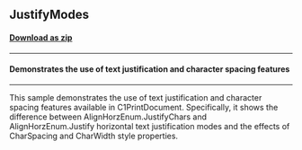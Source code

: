 ## JustifyModes
#### [Download as zip](https://grapecity.github.io/DownGit/#/home?url=https://github.com/GrapeCity/ComponentOne-WinForms-Samples/tree/master/NetFramework\PrintDocument\CS\JustifyModes)
____
#### Demonstrates the use of text justification and character spacing features
____
This sample demonstrates the use of text justification and character spacing features available in C1PrintDocument.
Specifically, it shows the difference between AlignHorzEnum.JustifyChars and AlignHorzEnum.Justify horizontal text justification modes and the effects of CharSpacing and CharWidth style properties. 